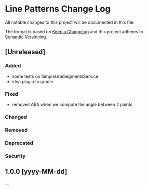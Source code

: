 # Line Patterns Change Log

All notable changes to this project will be documented in this file.

The format is based on [Keep a Changelog](http://keepachangelog.com/) and this project adheres to [Semantic Versioning](http://semver.org/).

## [Unreleased]

### Added
- some tests on SimpleLineSegmentsService
- idea plugin to gradle

### Fixed
- removed ABS when we compute the angle between 2 points

### Changed
### Removed
### Deprecated
### Security

## 1.0.0 [yyyy-MM-dd]


__